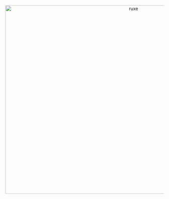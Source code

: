 <div align="center">
  <br />
  <p>
    <a href="https://www.npmjs.com/package/ruxe"><img width="800px" height="600px" style="margin-top:-1%" src="https://user-images.githubusercontent.com/74130881/125086965-b98d9e80-e0e9-11eb-93dd-c0d5c1a1182d.png" width="546" alt="ruxe" /></a>
  </p>
  <br />
</div>

